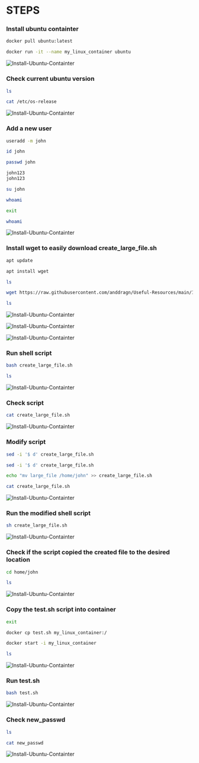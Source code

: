 # STEPS
### Install ubuntu containter
```sh
docker pull ubuntu:latest
```

```sh
docker run -it --name my_linux_container ubuntu
```

![Install-Ubuntu-Containter](https://github.com/sebimih13/Tremend-Tasks/blob/main/Task-1/resources/Install-Ubuntu-Containter.PNG)

### Check current ubuntu version
```sh
ls
```
```sh
cat /etc/os-release
```

![Install-Ubuntu-Containter](https://github.com/sebimih13/Tremend-Tasks/blob/main/Task-1/resources/current-ubuntu-version.PNG)


### Add a new user
```sh
useradd -m john
```
```sh
id john
```
```sh
passwd john
```
```sh
john123
john123
```
```sh
su john
```
```sh
whoami
```
```sh
exit
```
```sh
whoami
```

![Install-Ubuntu-Containter](https://github.com/sebimih13/Tremend-Tasks/blob/main/Task-1/resources/new-user.PNG)

### Install wget to easily download create_large_file.sh
```sh
apt update
```
```sh
apt install wget
```
```sh
ls
```
```sh
wget https://raw.githubusercontent.com/anddragn/Useful-Resources/main/1-linux/create_large_file.sh
```
```sh
ls
```

![Install-Ubuntu-Containter](https://github.com/sebimih13/Tremend-Tasks/blob/main/Task-1/resources/wget-1.PNG)

![Install-Ubuntu-Containter](https://github.com/sebimih13/Tremend-Tasks/blob/main/Task-1/resources/wget-2.PNG)

![Install-Ubuntu-Containter](https://github.com/sebimih13/Tremend-Tasks/blob/main/Task-1/resources/wget-3.PNG)

### Run shell script
```sh
bash create_large_file.sh
```
```sh
ls
```

![Install-Ubuntu-Containter](https://github.com/sebimih13/Tremend-Tasks/blob/main/Task-1/resources/run-shell-script.PNG)

### Check script
```sh
cat create_large_file.sh
```

![Install-Ubuntu-Containter](https://github.com/sebimih13/Tremend-Tasks/blob/main/Task-1/resources/check-script.PNG)

### Modify script
```sh
sed -i '$ d' create_large_file.sh
```
```sh
sed -i '$ d' create_large_file.sh
```
```sh
echo "mv large_file /home/john" >> create_large_file.sh
```
```sh
cat create_large_file.sh
```

![Install-Ubuntu-Containter](https://github.com/sebimih13/Tremend-Tasks/blob/main/Task-1/resources/modify-script.PNG)

### Run the modified shell script
```sh
sh create_large_file.sh
```

![Install-Ubuntu-Containter](https://github.com/sebimih13/Tremend-Tasks/blob/main/Task-1/resources/run-modified-shell-script.PNG)

### Check if the script copied the created file to the desired location
```sh
cd home/john
```
```sh
ls
```

![Install-Ubuntu-Containter](https://github.com/sebimih13/Tremend-Tasks/blob/main/Task-1/resources/check-home-john-ls.PNG)

### Copy the test.sh script into container
```sh
exit
```
```sh
docker cp test.sh my_linux_container:/
```
```sh
docker start -i my_linux_container
```
```sh
ls
```

![Install-Ubuntu-Containter](https://github.com/sebimih13/Tremend-Tasks/blob/main/Task-1/resources/copy-test.PNG)

### Run test.sh
```sh
bash test.sh
```

![Install-Ubuntu-Containter](https://github.com/sebimih13/Tremend-Tasks/blob/main/Task-1/resources/run-test.PNG)

### Check new_passwd
```sh
ls
```
```sh
cat new_passwd
```

![Install-Ubuntu-Containter](https://github.com/sebimih13/Tremend-Tasks/blob/main/Task-1/resources/check-newpasswd.PNG)

